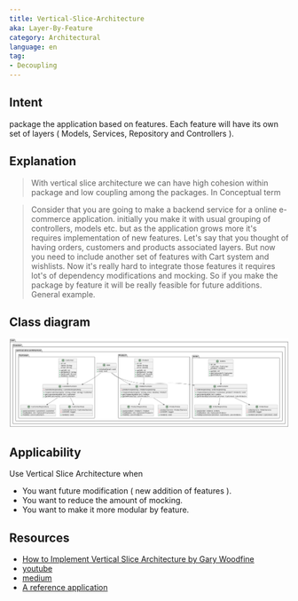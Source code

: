 ```yaml
---
title: Vertical-Slice-Architecture
aka: Layer-By-Feature
category: Architectural
language: en
tag:
- Decoupling
---
```


## Intent

package the application based on features. Each feature will have its own set of layers (
Models, Services, Repository and Controllers ).

## Explanation

> With vertical slice architecture we can have high cohesion within package and low coupling
> among the packages. In Conceptual term

> Consider that you are going to make a backend service for a online e-commerce application.
> initially you make it with usual grouping of controllers, models etc. but as the application
> grows more it's requires implementation of new features. Let's say that you thought of having
> orders, customers and products associated layers. But now you need to include another set of
> features with Cart system and wishlists. Now it's really hard to integrate those features it
> requires lot's of dependency modifications and mocking. So if you make the package by feature
> it will be really feasible for future additions. General example.

## Class diagram

![Vertical Slice Architecture](./etc/vertical-slice-architecture.urm.png)

## Applicability

Use Vertical Slice Architecture when

* You want future modification ( new addition of features ).
* You want to reduce the amount of mocking.
* You want to make it more modular by feature.

## Resources

* [How to Implement Vertical Slice Architecture by Gary Woodfine](https://garywoodfine.com/implementing-vertical-slice-architecture/)
* [youtube](https://www.youtube.com/watch?v=B1d95I7-zsw)
* [medium](https://medium.com/sahibinden-technology/package-by-layer-vs-package-by-feature-7e89cde2ae3a)
* [A reference application](https://github.com/sugan0tech/Event-Manager)
